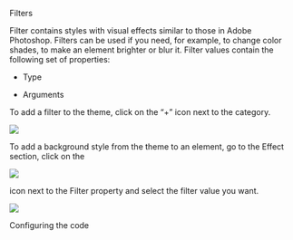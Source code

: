 Filters

Filter contains styles with visual effects similar to those in Adobe Photoshop. Filters can be used if you need, for example, to change color shades, to make an element brighter or blur it. Filter values contain the following set of properties:

*   Type
    
*   Arguments
    

To add a filter to the theme, click on the “+” icon next to the category.

![](https://uploads.quarkly.io/landing/docs-theme-panel-filters-create.png)

To add a background style from the theme to an element, go to the Effect section, click on the

![](https://uploads.quarkly.io/landing/docs-theme-variables-icon.svg?v=1)

icon next to the Filter property and select the filter value you want.

![](https://uploads.quarkly.io/landing/docs-theme-panel-filters-apply.png)

Configuring the code